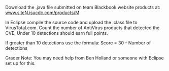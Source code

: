 Download the .java file submitted on team Blackbook website products at: www.siteN.isucdc.com/products/M

In Eclipse compile the source code and upload the .class file to VirusTotal.com.  Count the number of AntiVirus products that detected the CVE.  Under 10 detections should earn full points.  

If greater than 10 detections use the formula:  Score = 30 - Number of detections

Grader Note: You may need help from Ben Holland or someone with Eclipse set up for this.